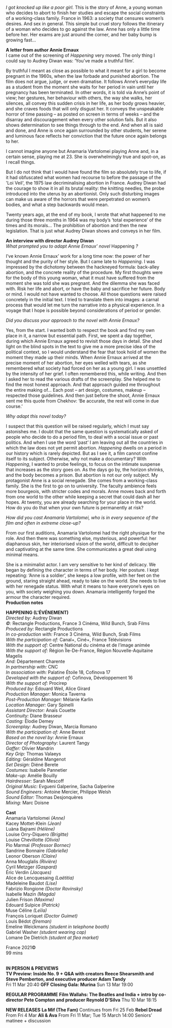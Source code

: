 
_I got knocked up like a poor girl._ This is the story of Anne, a young woman who decides to abort to finish her studies and escape the social constraints of a working-class family. France in 1963: a society that censures women’s desires. And sex in general. This simple but cruel story follows the itinerary of a woman who decides to go against the law. Anne has only a little time before her. Her exams are just around the corner, and her baby bump is growing fast…<br>

**A letter from author Annie Ernaux**<br>
I came out of the screening of _Happening_ very moved. The only thing I could say to Audrey Diwan was: ‘You’ve made a truthful film’.

By truthful I meant as close as possible to what it meant for a girl to become pregnant in the 1960s, when the law forbade and punished abortion. The film does not argue, judge, or even dramatise. It follows Anne’s everyday life as a student from the moment she waits for her period in vain until her pregnancy has been terminated. In other words, it is told via Anne’s point of view; her gestures, her behaviour with others, the way she walks, her silences, all convey this sudden crisis in her life, as her body grows heavier, and she craves foods that will only disgust her. It conveys the unspeakable horror of time passing – as posted on screen in terms of weeks – and the disarray and discouragement when every other solution fails. But it also shows determination to see things through to the end. And when all is said and done, and Anne is once again surrounded by other students, her serene and luminous face reflects her conviction that the future once again belongs to her.

I cannot imagine anyone but Anamaria Vartolomei playing Anne and, in a certain sense, playing me at 23. She is overwhelmingly true and spot-on, as I recall things.

But I do not think that I would have found the film so absolutely true to life, if it had obfuscated what women had recourse to before the passage of the 'Loi Veil', the 1975 law decriminalising abortion in France. Audrey Diwan had the courage to show it in all its brutal reality: the knitting needles, the probe introduced into the uterus by an abortionist. Only such disturbing images can make us aware of the horrors that were perpetrated on women’s bodies, and what a step backwards would mean.

Twenty years ago, at the end of my book, I wrote that what happened to me during those three months in 1964 was my body’s ‘total experience’ of the times and its morals… The prohibition of abortion and then the new legislation. That is just what Audrey Diwan shows and conveys in her film.<br>

**An interview with director Audrey Diwan**<br>
_What prompted you to adapt Annie Ernaux’ novel_ Happening _?_

I’ve known Annie Ernaux’ work for a long time now: the power of her thought and the purity of her style. But I came late to _Happening_. I was impressed by the dichotomy between the hackneyed formula: back-alley abortion, and the concrete reality of the procedure. My first thoughts were for the body of this young woman, what it must have suffered from the moment she was told she was pregnant. And the dilemma she was faced with. Risk her life and abort, or have the baby and sacrifice her future. Body or mind. I would not have wanted to choose. All those questions were raised concretely in the initial text. I tried to translate them into images: a carnal process that would let me turn the narrative into a physical experience. In a voyage that I hope is possible beyond considerations of period or gender.

_Did you discuss your approach to the novel with Annie Ernaux?_

Yes, from the start. I wanted both to respect the book and find my own place in it, a narrow but essential path. First, we spent a day together, during which Annie Ernaux agreed to revisit those days in detail. She shed light on the blind spots in the text to give me a more precise idea of the political context, so I would understand the fear that took hold of women the moment they made up their minds. When Annie Ernaux arrived at the precise moment of her abortion, her eyes welled with tears, as she remembered what society had forced on her as a young girl. I was unsettled by the intensity of her grief. I often remembered this, while writing. And then I asked her to read the various drafts of the screenplay. She helped me to find the most honest approach. And that approach guided me throughout the entire making of... Each post – art design, costumes, makeup – respected those guidelines. And then just before the shoot, Annie Ernaux sent me this quote from Chekhov: ‘Be accurate, the rest will come in due course.’

_Why adapt this novel today?_

I suspect that this question will be raised regularly, which I must say astonishes me. I doubt that the same question is systematically asked of people who decide to do a period film, to deal with a social issue or past politics. And when I use the word ‘past’ I am leaving out all the countries in which the law does not yet permit abortion. _Happening_ dwells on a period in our history which is rarely depicted. But as I see it, a film cannot confine itself to its subject. Otherwise, why not make a documentary? With _Happening_, I wanted to probe feelings, to focus on the intimate suspense that increases as the story goes on. As the days go by, the horizon shrinks, and the body becomes a prison. But abortion is not our only subject. My protagonist Anne is a social renegade. She comes from a working-class family. She is the first to go on to university. The faculty ambience feels more bourgeois, with stricter codes and morals. Anne moves back and forth from one world to the other while keeping a secret that could dash all her hopes. At twenty, you are already searching for your place in the world. How do you do that when your own future is permanently at risk?

_How did you cast Anamaria Vartolomei, who is in every sequence of the film and often in extreme close-up?_

From our first auditions, Anamaria Vartolomei had the right physique for the role. And then there was something else, mysterious, and powerful: her diaphanous skin, her interiorised vision of the world, difficult to decipher and captivating at the same time. She communicates a great deal using minimal means.

She is a minimalist actor. I am very sensitive to her kind of delicacy. We began by defining the character in terms of her body. Her posture. I kept repeating: ‘Anne is a soldier’, she keeps a low profile, with her feet on the ground, staring straight ahead, ready to take on the world. She needs to live with her renegade status. With what it means to have everyone’s eyes on you, with society weighing you down. Anamaria intelligently forged the armour the character required.<br>
**Production notes**<br>
  
**HAPPENING (L’ÉVÉNEMENT)**<br>
_Directed by:_ Audrey Diwan<br>
_©:_ Rectangle Productions, France 3 Cinéma, Wild Bunch, Srab Films<br>
_Produced by:_ Rectangle Productions<br>
_In co-production with:_ France 3 Cinéma, Wild Bunch, Srab Films<br>
_With the participation of:_ Canal+, Ciné+, France Télévisions<br>
_With the support of:_ Centre National du cinéma et de l’image animée<br>
_With the support of:_ Région Île-De-France, Région Nouvelle-Aquitaine Magelis<br>
_And:_ Département Charente<br>
_In partnership with:_ CNC<br>
_In association with:_ Palatine Étoile 18, Cofinova 17<br>
_Developed with the support of:_ Cofinova, Développement 16<br>
_With the support of:_ Procirep<br>
_Produced by:_ Édouard Weil, Alice Girard<br>
_Production Manager:_ Monica Taverna<br>
_Post-Production Manager:_ Mélanie Karlin<br>
_Location Manager:_ Gary Spinelli<br>
_Assistant Director:_ Anaïs Couette<br>
_Continuity:_ Diane Brasseur<br>
_Casting:_ Élodie Demey<br>
_Screenplay:_ Audrey Diwan, Marcia Romano<br>
_With the participation of:_ Anne Berest<br>
_Based on the novel by:_ Annie Ernaux<br>
_Director of Photography:_ Laurent Tangy<br>
_Gaffer:_ Olivier Mandrin<br>
_Key Grip:_ Thomas Valaeys<br>
_Editing:_ Géraldine Mangenot<br>
_Set Design:_ Diéné Berete<br>
_Costumes:_ Isabelle Pannetier<br>
_Make-up:_ Amélie Bouilly<br>
_Hairdresser:_ Sarah Mescoff<br>
_Original Music:_ Evgueni Galperine, Sacha Galperine<br>
_Sound Engineers:_ Antoine Mercier, Philippe Welsh<br>
_Sound Editor:_ Thomas Desjonquères<br>
_Mixing:_ Marc Doisne<br>

**Cast**<br>
Anamaria Vartolomei _(Anne)_<br>
Kacey Mottet-Klein _(Jean)_<br>
Luàna Bajrami _(Hélène)_<br>
Louise Orry-Diquero _(Brigitte)_<br>
Louise Chevillotte _(Olivia)_<br>
Pio Marmaï _(Professor Bornec)_<br>
Sandrine Bonnaire _(Gabrielle)_<br>
Leonor Oberson _(Claire)_<br>
Anna Mouglalis _(Rivière)_<br>
Cyril Metzger _(Gaspard)_<br>
Éric Verdin _(Jacques)_<br>
Alice de Lencquesaing _(Laëtitia)_<br>
Madeleine Baudot _(Lise)_<br>
Fabrizio Rongione _(Doctor Ravinsky)_<br>
Isabelle Mazin _(Magda)_<br>
Julien Frison _(Maxime)_<br>
Edouard Sulpice _(Patrick)_<br>
Muse Céline _(Leïla)_<br>
François Loriquet _(Doctor Guimet)_<br>
Louis Bédot _(fireman)_<br>
Emeline Weickmans _(student in telephone booth)_<br>
Gabriel Washer _(student wearing cap)_<br>
Lomane De Dietrich _(student at flea market)_<br>

France 2021©<br>
99 mins<br>
<br>

**IN PERSON & PREVIEWS**<br>
**TV Preview: Inside No. 9 + Q&A with creators Reece Shearsmith and Steve Pemberton, and executive producer Adam Tandy**<br>
Fri 11 Mar 20:40
**GFF Closing Gala: Murina**
Sun 13 Mar 19:00

**REGULAR PROGRAMME**
**Film Wallahs: The Beatles and India + intro by co-director Pete Compton and producer Reynold D’Silva**
Thu 10 Mar 18:15

**NEW RELEASES**
**La Mif (The Fam)**
Continues from Fri 25 Feb
**Rebel Dread**
From Fri 4 Mar
**Ali & Ava**
From Fri 11 Mar; Tue 15 March 14:00 Seniors’ matinee + discussion
<!--stackedit_data:
eyJoaXN0b3J5IjpbLTU3NzQ3NTUyXX0=
-->